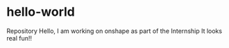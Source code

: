 # hello-world
Repository
Hello, I am working on onshape as part of the Internship 
It looks real fun!!
